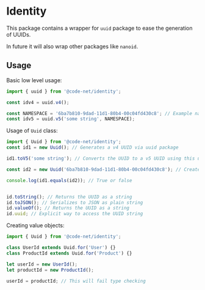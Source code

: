 # Identity

This package contains a wrapper for `uuid` package to ease the generation of UUIDs.

In future it will also wrap other packages like `nanoid`.

## Usage

Basic low level usage:

```ts
import { uuid } from '@code-net/identity';

const idv4 = uuid.v4();

const NAMESPACE = '6ba7b810-9dad-11d1-80b4-00c04fd430c8'; // Example namespace for v5 UUIDs
const idv5 = uuid.v5('some string', NAMESPACE);
```

Usage of `Uuid` class:

```ts
import { Uuid } from '@code-net/identity';
const id1 = new Uuid(); // Generates a v4 UUID via uuid package

id1.toV5('some string'); // Converts the UUID to a v5 UUID using this uuid as namespace

const id2 = new Uuid('6ba7b810-9dad-11d1-80b4-00c04fd430c8'); // Creates a Uuid from a string

console.log(id1.equals(id2)); // True or false


id.toString(); // Returns the UUID as a string
id.toJSON(); // Serializes to JSON as plain string
id.valueOf(); // Returns the UUID as a string
id.uuid; // Explicit way to access the UUID string
```

Creating value objects:

```ts
import { Uuid } from '@code-net/identity';

class UserId extends Uuid.for('User') {}
class ProductId extends Uuid.for('Product') {}

let userId = new UserId();
let productId = new ProductId();

userId = productId; // This will fail type checking
```
